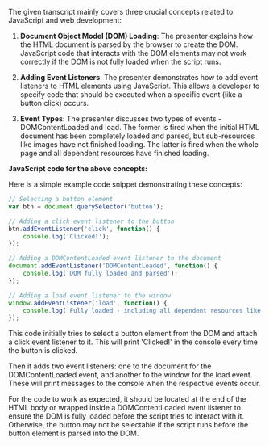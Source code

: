 The given transcript mainly covers three crucial concepts related to JavaScript and web development:

1. **Document Object Model (DOM) Loading**: The presenter explains how the HTML document is parsed by the browser to create the DOM. JavaScript code that interacts with the DOM elements may not work correctly if the DOM is not fully loaded when the script runs.

2. **Adding Event Listeners**: The presenter demonstrates how to add event listeners to HTML elements using JavaScript. This allows a developer to specify code that should be executed when a specific event (like a button click) occurs.

3. **Event Types**: The presenter discusses two types of events - DOMContentLoaded and load. The former is fired when the initial HTML document has been completely loaded and parsed, but sub-resources like images have not finished loading. The latter is fired when the whole page and all dependent resources have finished loading.

**JavaScript code for the above concepts:**

Here is a simple example code snippet demonstrating these concepts:

```javascript
// Selecting a button element
var btn = document.querySelector('button');

// Adding a click event listener to the button
btn.addEventListener('click', function() {
    console.log('Clicked!');
});

// Adding a DOMContentLoaded event listener to the document
document.addEventListener('DOMContentLoaded', function() {
    console.log('DOM fully loaded and parsed');
});

// Adding a load event listener to the window
window.addEventListener('load', function() {
    console.log('Fully loaded - including all dependent resources like images');
});
```

This code initially tries to select a button element from the DOM and attach a click event listener to it. This will print 'Clicked!' in the console every time the button is clicked.

Then it adds two event listeners: one to the document for the DOMContentLoaded event, and another to the window for the load event. These will print messages to the console when the respective events occur.

For the code to work as expected, it should be located at the end of the HTML body or wrapped inside a DOMContentLoaded event listener to ensure the DOM is fully loaded before the script tries to interact with it. Otherwise, the button may not be selectable if the script runs before the button element is parsed into the DOM.